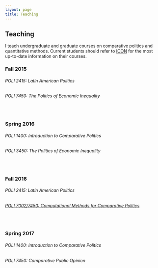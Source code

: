 ```yaml
---
layout: page
title: Teaching
---
```


## Teaching

I teach undergraduate and graduate courses on comparative politics and quantitative methods.  Current students should refer to [ICON](https://icon.uiowa.edu/) for the most up-to-date information on their courses.

### Fall 2015

###### POLI 2415: Latin American Politics

###### POLI 7450: The Politics of Economic Inequality
<br />

### Spring 2016

###### POLI 1400: Introduction to Comparative Politics

###### POLI 3450: The Politics of Economic Inequality
<br />

### Fall 2016

###### POLI 2415: Latin American Politics

###### [POLI 7002/7450: Computational Methods for Comparative Politics](http://cmcr-class.github.io)
<br />

### Spring 2017

###### POLI 1400: Introduction to Comparative Politics

###### POLI 7450: Comparative Public Opinion
<br />

